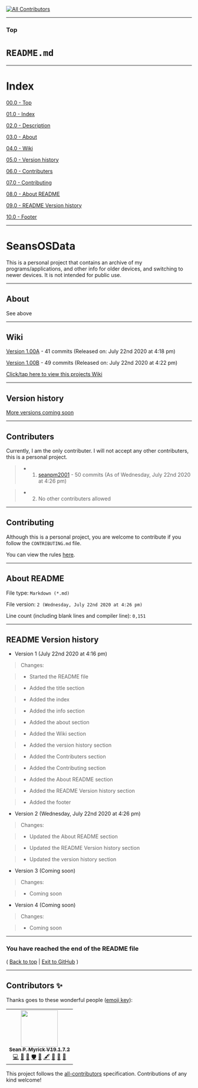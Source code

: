 
<!-- ALL-CONTRIBUTORS-BADGE:START - Do not remove or modify this section -->
[![All Contributors](https://img.shields.io/badge/all_contributors-1-orange.svg?style=flat-square)](#contributors-)
<!-- ALL-CONTRIBUTORS-BADGE:END -->
***

### Top

# `README.md`

***

# Index

[00.0 - Top](#Top)

[01.0 - Index](#Index)

[02.0 - Description](#SeansOSData)

[03.0 - About](#About)

[04.0 - Wiki](#Wiki)

[05.0 - Version history](#Version-history)

[06.0 - Contributers](#Contributers)

[07.0 - Contributing](#Contributing)

[08.0 - About README](#About-README)

[09.0 - README Version history](#README-Version-history)

[10.0 - Footer](#You-have-reached-the-end-of-the-README-file)

***

# SeansOSData
This is a personal project that contains an archive of my programs/applications, and other info for older devices, and switching to newer devices. It is not intended for public use.
***

## About

See above

***

## Wiki

[Version 1.00A](https://github.com/seanpm2001/SeansOSData/releases/tag/V1.00A/) - 41 commits (Released on: July 22nd 2020 at 4:18 pm)

[Version 1.00B](https://github.com/seanpm2001/SeansOSData/releases/tag/V1.00B/) - 49 commits (Released on: July 22nd 2020 at 4:22 pm)

[Click/tap here to view this projects Wiki](https://github.com/seanpm2001/SeansOSData/wiki)

***

## Version history



[More versions coming soon](https://github.com/seanpm2001/SeansOSData/releases)

***

## Contributers

Currently, I am the only contributer. I will not accept any other contributers, this is a personal project.

> * 1. [seanpm2001](https://github.com/seanpm2001/) - 50 commits (As of Wednesday, July 22nd 2020 at 4:26 pm)

> * 2. No other contributers allowed

***

## Contributing

Although this is a personal project, you are welcome to contribute if you follow the `CONTRIBUTING.md` file.

You can view the rules [here](https://github.com/seanpm2001/SeansOSData/blob/master/CONTRIBUTING.md).

***

## About README

File type: `Markdown (*.md)`

File version: `2 (Wednesday, July 22nd 2020 at 4:26 pm)`

Line count (including blank lines and compiler line): `0,151`

***

## README Version history

* Version 1 (July 22nd 2020 at 4:16 pm)

> Changes:

> * Started the README file

> * Added the title section

> * Added the index

> * Added the info section

> * Added the about section

> * Added the Wiki section

> * Added the version history section

> * Added the Contributers section

> * Added the Contributing section

> * Added the About README section

> * Added the README Version history section

> * Added the footer

* Version 2 (Wednesday, July 22nd 2020 at 4:26 pm)

> Changes:

> * Updated the About README section

> * Updated the README Version history section

> * Updated the version history section

* Version 3 (Coming soon)

> Changes:

> * Coming soon

* Version 4 (Coming soon)

> Changes:

> * Coming soon

***

### You have reached the end of the README file

( [Back to top](#Top) | [Exit to GitHub](https://github.com) )

***

## Contributors ✨

Thanks goes to these wonderful people ([emoji key](https://allcontributors.org/docs/en/emoji-key)):

<!-- ALL-CONTRIBUTORS-LIST:START - Do not remove or modify this section -->
<!-- prettier-ignore-start -->
<!-- markdownlint-disable -->
<table>
  <tr>
    <td align="center"><a href="https://gist.github.com/seanpm2001/7e40a0e13c066a57577d8200b1afc6a3"><img src="https://avatars.githubusercontent.com/u/65933340?v=4?s=100" width="100px;" alt=""/><br /><sub><b>Sean P. Myrick V19.1.7.2</b></sub></a><br /><a href="https://github.com/seanpm2001/SeansOSData/commits?author=seanpm2001" title="Code">💻</a> <a href="https://github.com/seanpm2001/SeansOSData/commits?author=seanpm2001" title="Documentation">📖</a> <a href="#projectManagement-seanpm2001" title="Project Management">📆</a> <a href="#security-seanpm2001" title="Security">🛡️</a> <a href="#data-seanpm2001" title="Data">🔣</a> <a href="#content-seanpm2001" title="Content">🖋</a> <a href="#design-seanpm2001" title="Design">🎨</a> <a href="#maintenance-seanpm2001" title="Maintenance">🚧</a> <a href="#ideas-seanpm2001" title="Ideas, Planning, & Feedback">🤔</a></td>
  </tr>
</table>

<!-- markdownlint-restore -->
<!-- prettier-ignore-end -->

<!-- ALL-CONTRIBUTORS-LIST:END -->

This project follows the [all-contributors](https://github.com/all-contributors/all-contributors) specification. Contributions of any kind welcome!